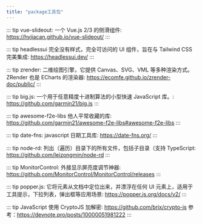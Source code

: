 ```yaml
---
title: "package工具包"
---
```


::: tip
vue-slideout: 一个 Vue.js 2/3 的侧滑组件: <a href="https://hyjiacan.github.io/vue-slideout/">https://hyjiacan.github.io/vue-slideout/</a>
:::

::: tip
headlessui 完全没有样式，完全可访问的 UI 组件，旨在与 Tailwind CSS 完美集成: <a href="https://headlessui.dev/">https://headlessui.dev/</a>
:::

::: tip
zrender: 二维绘图引擎，它提供 Canvas、SVG、VML 等多种渲染方式。ZRender 也是 ECharts 的渲染器: <a href="https://ecomfe.github.io/zrender-doc/public/">https://ecomfe.github.io/zrender-doc/public/</a>
:::

::: tip
big.js: 一个用于任意精度十进制算法的小型快速 JavaScript 库。: <a href="https://github.com/garmin21/big.js">https://github.com/garmin21/big.js</a>
:::

::: tip
awesome-f2e-libs 他人平常收藏的库: <a href="https://github.com/garmin21/awesome-f2e-libs#awesome-f2e-libs">https://github.com/garmin21/awesome-f2e-libs#awesome-f2e-libs</a>
:::

::: tip
date-fns: javascript 日期工具库: <a href="https://date-fns.org/">https://date-fns.org/</a>
:::

::: tip
node-rd: 列出（遍历）目录下的所有文件，包括子目录（支持 TypeScript: <a href="https://github.com/leizongmin/node-rd">https://github.com/leizongmin/node-rd</a>
:::

::: tip
MonitorControl: 外接显示屏亮度调节神器: <a href="https://github.com/MonitorControl/MonitorControl/releases">https://github.com/MonitorControl/MonitorControl/releases</a>
:::

::: tip
popper.js: 它将元素从文档中定位出来，并漂浮在任何 UI 元素上，适用于 工具提示，下拉列表，弹出框等应用场景: <a href="https://popper.js.org/docs/v2/">https://popper.js.org/docs/v2/</a>
:::

::: tip
JavaScript 使用 CryptoJS 加解密: <a href="https://github.com/brix/crypto-js">https://github.com/brix/crypto-js</a>
参考：<a href="https://devnote.pro/posts/10000051981222">https://devnote.pro/posts/10000051981222</a>
:::
